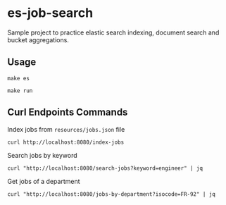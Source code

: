 # es-job-search

Sample project to practice elastic search indexing, document search and bucket aggregations.

## Usage
```
make es
```

```
make run
```

## Curl Endpoints Commands

Index jobs from `resources/jobs.json` file

```shell
curl http://localhost:8080/index-jobs
```

Search jobs by keyword

```shell
curl "http://localhost:8080/search-jobs?keyword=engineer" | jq
```

Get jobs of a department

```shell
curl "http://localhost:8080/jobs-by-department?isocode=FR-92" | jq
```